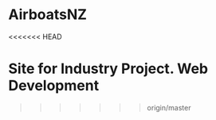 # AirboatsNZ
<<<<<<< HEAD

Site for Industry Project. Web Development
=======
>>>>>>> origin/master

